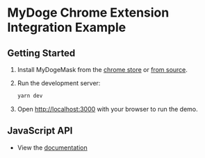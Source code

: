 # MyDoge Chrome Extension Integration Example

## Getting Started

1. Install MyDogeMask from the [chrome store](https://chrome.google.com/webstore/detail/mydogemask/mljponncmhdlacmjbophphkbgcgjdnff) or [from source](https://github.com/mydoge-com/myDogeMask).

2. Run the development server:

   ```bash
   yarn dev
   ```

3. Open [http://localhost:3000](http://localhost:3000) with your browser to run the demo.

## JavaScript API

- View the [documentation](https://mydoge-com.github.io/mydogemask/)

